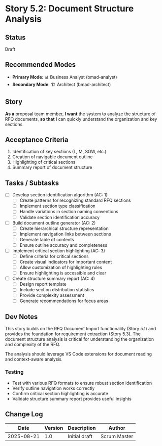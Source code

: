 # Story 5.2: Document Structure Analysis

## Status

Draft

## Recommended Modes

- **Primary Mode**: 📊 Business Analyst (bmad-analyst)
- **Secondary Mode**: 🏗️ Architect (bmad-architect)

## Story

**As a** proposal team member,
**I want** the system to analyze the structure of RFQ documents,
**so that** I can quickly understand the organization and key sections.

## Acceptance Criteria

1. Identification of key sections (L, M, SOW, etc.)
2. Creation of navigable document outline
3. Highlighting of critical sections
4. Summary report of document structure

## Tasks / Subtasks

- [ ] Develop section identification algorithm (AC: 1)
  - [ ] Create patterns for recognizing standard RFQ sections
  - [ ] Implement section type classification
  - [ ] Handle variations in section naming conventions
  - [ ] Validate section identification accuracy
- [ ] Build document outline generator (AC: 2)
  - [ ] Create hierarchical structure representation
  - [ ] Implement navigation links between sections
  - [ ] Generate table of contents
  - [ ] Ensure outline accuracy and completeness
- [ ] Implement critical section highlighting (AC: 3)
  - [ ] Define criteria for critical sections
  - [ ] Create visual indicators for important content
  - [ ] Allow customization of highlighting rules
  - [ ] Ensure highlighting is accessible and clear
- [ ] Create structure summary report (AC: 4)
  - [ ] Design report template
  - [ ] Include section distribution statistics
  - [ ] Provide complexity assessment
  - [ ] Generate recommendations for focus areas

## Dev Notes

This story builds on the RFQ Document Import functionality (Story 5.1) and provides the foundation for requirement extraction (Story 5.3). The document structure analysis is critical for understanding the organization and complexity of the RFQ.

The analysis should leverage VS Code extensions for document reading and context-aware analysis.

### Testing

- Test with various RFQ formats to ensure robust section identification
- Verify outline navigation works correctly
- Confirm critical section highlighting is accurate
- Validate structure summary report provides useful insights

## Change Log

| Date       | Version | Description   | Author       |
| ---------- | ------- | ------------- | ------------ |
| 2025-08-21 | 1.0     | Initial draft | Scrum Master |
